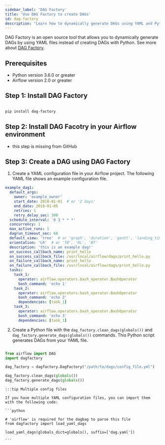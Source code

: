 ```yaml
---
sidebar_label: 'DAG Factory'
title: 'Use DAG Factory to create DAGs'
id: dag-factory
description: "Learn how to dynamically generate DAGs using YAML and Python configuration files with DAG Factory"
---
```


DAG Factory is an open source tool that allows you to dynamically generate DAGs by using YAML files instead of creating DAGs with Python. See more about [DAG Factory](https://github.com/astronomer/dag-factory).

## Prerequisites

- Python version 3.6.0 or greater
- Airflow version 2.0 or greater

## Step 1: Install DAG Factory

```python

pip install dag-factory

```

## Step 2: Install DAG Facotry in your Airflow environment

- this step is missing from GitHub

## Step 3: Create a DAG using DAG Factory

1. Create a YAML configuration file in your Airflow project. The following YAML file shows an example configuration file.

```YAML
example_dag1:
  default_args:
    owner: 'example_owner'
    start_date: 2018-01-01  # or '2 days'
    end_date: 2018-01-05
    retries: 1
    retry_delay_sec: 300
  schedule_interval: '0 3 * * *'
  concurrency: 1
  max_active_runs: 1
  dagrun_timeout_sec: 60
  default_view: 'tree'  # or 'graph', 'duration', 'gantt', 'landing_times'
  orientation: 'LR'  # or 'TB', 'RL', 'BT'
  description: 'this is an example dag!'
  on_success_callback_name: print_hello
  on_success_callback_file: /usr/local/airflow/dags/print_hello.py
  on_failure_callback_name: print_hello
  on_failure_callback_file: /usr/local/airflow/dags/print_hello.py
  tasks:
    task_1:
      operator: airflow.operators.bash_operator.BashOperator
      bash_command: 'echo 1'
    task_2:
      operator: airflow.operators.bash_operator.BashOperator
      bash_command: 'echo 2'
      dependencies: [task_1]
    task_3:
      operator: airflow.operators.bash_operator.BashOperator
      bash_command: 'echo 3'
      dependencies: [task_1]

```

2. Create a Python file with the `dag_factory.clean_dags(globals())` and `dag_factory.generate_dags(globals())` commands. This Python script generates DAGs from your YAML file.

```python

from airflow import DAG
import dagfactory

dag_factory = dagfactory.DagFactory("/path/to/dags/config_file.yml")

dag_factory.clean_dags(globals())
dag_factory.generate_dags(globals())

```

    :::tip Multiple config files

    If you have multiple YAML configuration files, you can import them with the following code:

    ```python

    # 'airflow' is required for the dagbag to parse this file
    from dagfactory import load_yaml_dags

    load_yaml_dags(globals_dict=globals(), suffix=['dag.yaml'])

    ```

